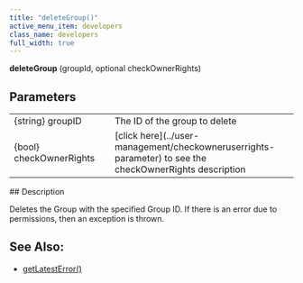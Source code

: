```yaml
---
title: "deleteGroup()"
active_menu_item: developers
class_name: developers
full_width: true
---
```



**deleteGroup** (groupId, optional checkOwnerRights)

## Parameters

<table>
<tr>
<td width="183">
{string} groupID

</td>
<td width="15">
</td>
<td width="682">
The ID of the group to delete

</td>
</tr>
<tr>
<td width="183">
{bool} checkOwnerRights

</td>
<td width="15">
</td>
<td width="682">
[click here](../user-management/checkowneruserrights-parameter) to see the checkOwnerRights description

</td>
</tr>
</table>
## Description

Deletes the Group with the specified Group ID. If there is an error due to permissions, then an exception is thrown.

     
   

## See Also:

 - [getLatestError()](../../ssj-object/miscellaneous/getlatesterror)

